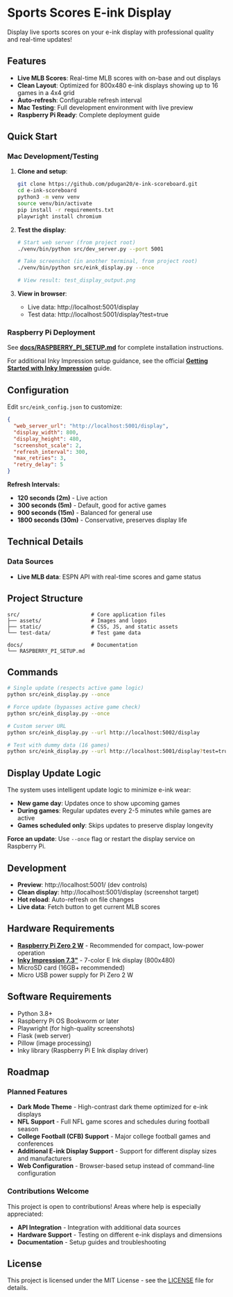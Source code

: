 # Sports Scores E-ink Display

Display live sports scores on your e-ink display with professional quality and real-time updates!

## Features

- **Live MLB Scores**: Real-time MLB scores with on-base and out displays
- **Clean Layout**: Optimized for 800x480 e-ink displays showing up to 16 games in a 4x4 grid
- **Auto-refresh**: Configurable refresh interval
- **Mac Testing**: Full development environment with live preview
- **Raspberry Pi Ready**: Complete deployment guide

## Quick Start

### Mac Development/Testing

1. **Clone and setup**:

   ```bash
   git clone https://github.com/pdugan20/e-ink-scoreboard.git
   cd e-ink-scoreboard
   python3 -m venv venv
   source venv/bin/activate
   pip install -r requirements.txt
   playwright install chromium
   ```

2. **Test the display**:

   ```bash
   # Start web server (from project root)
   ./venv/bin/python src/dev_server.py --port 5001

   # Take screenshot (in another terminal, from project root)
   ./venv/bin/python src/eink_display.py --once

   # View result: test_display_output.png
   ```

3. **View in browser**:
   - Live data: http://localhost:5001/display
   - Test data: http://localhost:5001/display?test=true

### Raspberry Pi Deployment

See **[docs/RASPBERRY_PI_SETUP.md](docs/RASPBERRY_PI_SETUP.md)** for complete installation instructions.

For additional Inky Impression setup guidance, see the official **[Getting Started with Inky Impression](https://learn.pimoroni.com/article/getting-started-with-inky-impression)** guide.

## Configuration

Edit `src/eink_config.json` to customize:

```json
{
  "web_server_url": "http://localhost:5001/display",
  "display_width": 800,
  "display_height": 480,
  "screenshot_scale": 2,
  "refresh_interval": 300,
  "max_retries": 3,
  "retry_delay": 5
}
```

**Refresh Intervals:**

- **120 seconds (2m)** - Live action
- **300 seconds (5m)** - Default, good for active games
- **900 seconds (15m)** - Balanced for general use
- **1800 seconds (30m)** - Conservative, preserves display life

## Technical Details

### Data Sources

- **Live MLB data**: ESPN API with real-time scores and game status

## Project Structure

```
src/                       # Core application files
├── assets/                # Images and logos
├── static/                # CSS, JS, and static assets
└── test-data/             # Test game data

docs/                      # Documentation
└── RASPBERRY_PI_SETUP.md
```

## Commands

```bash
# Single update (respects active game logic)
python src/eink_display.py --once

# Force update (bypasses active game check)
python src/eink_display.py --once

# Custom server URL
python src/eink_display.py --url http://localhost:5002/display

# Test with dummy data (16 games)
python src/eink_display.py --url http://localhost:5001/display?test=true --once
```

## Display Update Logic

The system uses intelligent update logic to minimize e-ink wear:

- **New game day**: Updates once to show upcoming games
- **During games**: Regular updates every 2-5 minutes while games are active
- **Games scheduled only**: Skips updates to preserve display longevity

**Force an update**: Use `--once` flag or restart the display service on Raspberry Pi.

## Development

- **Preview**: http://localhost:5001/ (dev controls)
- **Clean display**: http://localhost:5001/display (screenshot target)
- **Hot reload**: Auto-refresh on file changes
- **Live data**: Fetch button to get current MLB scores

## Hardware Requirements

- **[Raspberry Pi Zero 2 W](https://shop.pimoroni.com/products/raspberry-pi-zero-2-w)** - Recommended for compact, low-power operation
- **[Inky Impression 7.3"](https://shop.pimoroni.com/products/inky-impression-7-3?variant=55186435244411)** - 7-color E Ink display (800x480)
- MicroSD card (16GB+ recommended)
- Micro USB power supply for Pi Zero 2 W

## Software Requirements

- Python 3.8+
- Raspberry Pi OS Bookworm or later
- Playwright (for high-quality screenshots)
- Flask (web server)
- Pillow (image processing)
- Inky library (Raspberry Pi E Ink display driver)

## Roadmap

### Planned Features

- **Dark Mode Theme** - High-contrast dark theme optimized for e-ink displays
- **NFL Support** - Full NFL game scores and schedules during football season
- **College Football (CFB) Support** - Major college football games and conferences
- **Additional E-ink Display Support** - Support for different display sizes and manufacturers
- **Web Configuration** - Browser-based setup instead of command-line configuration

### Contributions Welcome

This project is open to contributions! Areas where help is especially appreciated:

- **API Integration** - Integration with additional data sources
- **Hardware Support** - Testing on different e-ink displays and dimensions
- **Documentation** - Setup guides and troubleshooting

## License

This project is licensed under the MIT License - see the [LICENSE](LICENSE) file for details.
